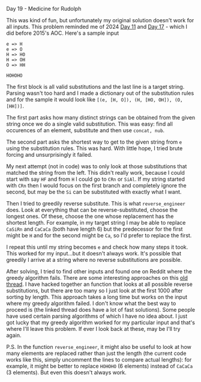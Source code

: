 Day 19 - Medicine for Rudolph

This was kind of fun, but unfortunately my original solution doesn't work for all inputs.  This problem reminded me of 2024 [Day 11](https://github.com/shrivathsap/advent_of_code/tree/main/2024/day11) and [Day 17](https://github.com/shrivathsap/advent_of_code/tree/main/2024/day17) - which I did before 2015's AOC. Here's a sample input
```
e => H
e => O
H => HO
H => OH
O => HH

HOHOHO
```
The first block is all valid substitutions and the last line is a target string. Parsing wasn't too hard and I made a dictionary out of the substitution rules and for the sample it would look like `[(e, [H, O]), (H, [HO, OH]), (O, [HH])]`.

The first part asks how many distinct strings can be obtained from the given string once we do a single valid substitution. This was easy: find all occurences of an element, substitute and then use `concat, nub`.

The second part asks the shortest way to get to the given string from `e` using the substitution rules. This was hard. With little hope, I tried brute forcing and unsurprisingly it failed.

My next attempt (not in code) was to only look at those substitutions that matched the string from the left. This didn't really work, because I could start with say `HF` and from `H` I could go to `CRn` or `SiAl`. If my string started with `CRn` then I would focus on the first branch and completely ignore the second, but may be the `Si` can be substituted with exactly what I want.

Then I tried to greedily reverse substitute. This is what `reverse_engineer` does. Look at everything that can be reverse-substituted, choose the longest ones. Of these, choose the one whose replacement has the shortest length. For example, in my target string I may be able to replace `CaSiRn` and `CaCaCa` (both have length 6) but the predecessor for the first might be `H` and for the second might be `Ca`, so I'd prefer to replace the first.

I repeat this until my string becomes `e` and check how many steps it took. This worked for my input...but it doesn't always work. It's possible that greedily I arrive at a string where no reverse substitutions are possible.

After solving, I tried to find other inputs and found one on Reddit where the greedy algorithm fails. There are some interesting approaches on this [old thread](https://www.reddit.com/r/adventofcode/comments/3xflz8/day_19_solutions/). I have hacked together an function that looks at all possible reverse substitutions, but there are too many so I just look at the first 1000 after sorting by length. This approach takes a long time but works on the input where my greedy algorithm failed. I don't know what the best way to proceed is (the linked thread does have a lot of fast solutions). Some people have used certain parsing algorithms of which I have no idea about. I just got lucky that my greedy algorithm worked for my particular input and that's where I'll leave this problem. If ever I look back at these, may be I'll try again.

P.S. In the function `reverse_engineer`, it might also be useful to look at how many elements are replaced rather than just the length (the current code works like this, simply uncomment the lines to compare actual lengths): for example, it might be better to replace `HOHOHO` (6 elements) instead of `CaCaCa` (3 elements). But even this doesn't always work.